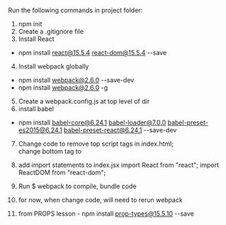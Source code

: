 Run the following commands in project folder:
1. npm init
2. Create a .gitignore file
3. Install React
- npm install react@15.5.4 react-dom@15.5.4 --save
4. Install webpack globally
- npm install webpack@2.6.0 --save-dev
- npm install webpack@2.6.0 -g
5. Create a webpack.config.js at top level of dir
6. install babel  
- npm install babel-core@6.24.1 babel-loader@7.0.0 babel-preset-es2015@6.24.1 babel-preset-react@6.24.1 --save-dev

7. Change code to remove top script tags in index.html;  
change bottom tag to <script src="build/app.bundle.js"></script>

8. add import statements to index.jsx
import React from "react";
import ReactDOM from "react-dom";

9. Run $ webpack to compile, bundle code

10. for now, when change code, will need to rerun webpack



11. from PROPS lesson -
  npm install prop-types@15.5.10 --save
